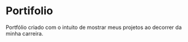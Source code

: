# Portifolio
Portfólio criado com o intuito de mostrar meus projetos ao decorrer da minha carreira.
